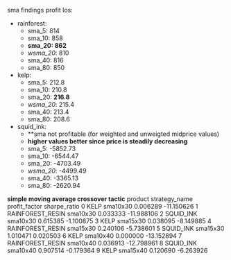 sma findings profit los:
- rainforest: 
    - sma_5: 814
    - sma_10: 858
    - **sma_20: 862**
    - *wsma_20*: 810
    - sma_40: 816
    - sma_80: 850
- kelp: 
    - sma_5: 212.8  
    - sma_10: 210.8
    - sma_20: **216.8**
    - *wsma_20*: 215.4
    - sma_40: 213.4
    - sma_80: 208.6
- squid_ink: 
    - **sma not profitable (for weighted and unweigted midprice values)
    - **higher values better since price is steadily decreasing**
    - sma_5: -5852.73
    - sma_10: -6544.47
    - sma_20: -4703.49
    - *wsma_20*: -4499.49
    - sma_40: -3365.13
    - sma_80: -2620.94


**simple moving average crossover tactic**
            product strategy_name  profit_factor  sharpe_ratio
0              KELP      sma10x30       0.006289    -11.150626
1  RAINFOREST_RESIN      sma10x30       0.033333    -11.988106
2         SQUID_INK      sma10x30       0.615385     -1.100875
3              KELP      sma15x30       0.038095     -8.149885
4  RAINFOREST_RESIN      sma15x30       0.240106     -5.738601
5         SQUID_INK      sma15x30       1.010471      0.020503
6              KELP      sma10x40       0.000000    -13.152894
7  RAINFOREST_RESIN      sma10x40       0.036913    -12.798961
8         SQUID_INK      sma10x40       0.907514     -0.179364
9              KELP      sma15x40       0.120690     -6.263926